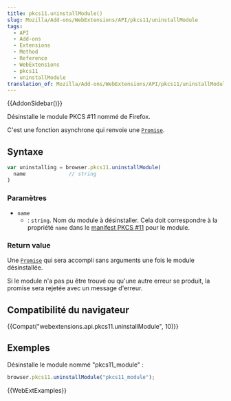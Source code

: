 ```yaml
---
title: pkcs11.uninstallModule()
slug: Mozilla/Add-ons/WebExtensions/API/pkcs11/uninstallModule
tags:
  - API
  - Add-ons
  - Extensions
  - Method
  - Reference
  - WebExtensions
  - pkcs11
  - uninstallModule
translation_of: Mozilla/Add-ons/WebExtensions/API/pkcs11/uninstallModule
---
```

{{AddonSidebar()}}

Désinstalle le module PKCS #11 nommé de Firefox.

C'est une fonction asynchrone qui renvoie une [`Promise`](/fr/docs/Web/JavaScript/Reference/Objets_globaux/Promise).

## Syntaxe

```js
var uninstalling = browser.pkcs11.uninstallModule(
  name              // string
)
```

### Paramètres

- `name`
  - : `string`. Nom du module à désinstaller. Cela doit correspondre à la propriété `name` dans le [manifest PKCS #11](/fr/Add-ons/WebExtensions/Native_manifests#PKCS_11_manifests) pour le module.

### Return value

Une [`Promise`](/fr/docs/Web/JavaScript/Reference/Objets_globaux/Promise) qui sera accompli sans arguments une fois le module désinstallée.

Si le module n'a pas pu être trouvé ou qu'une autre erreur se produit, la promise sera rejetée avec un message d'erreur.

## Compatibilité du navigateur

{{Compat("webextensions.api.pkcs11.uninstallModule", 10)}}

## Exemples

Désinstalle le module nommé "pkcs11_module" :

```js
browser.pkcs11.uninstallModule("pkcs11_module");
```

{{WebExtExamples}}
